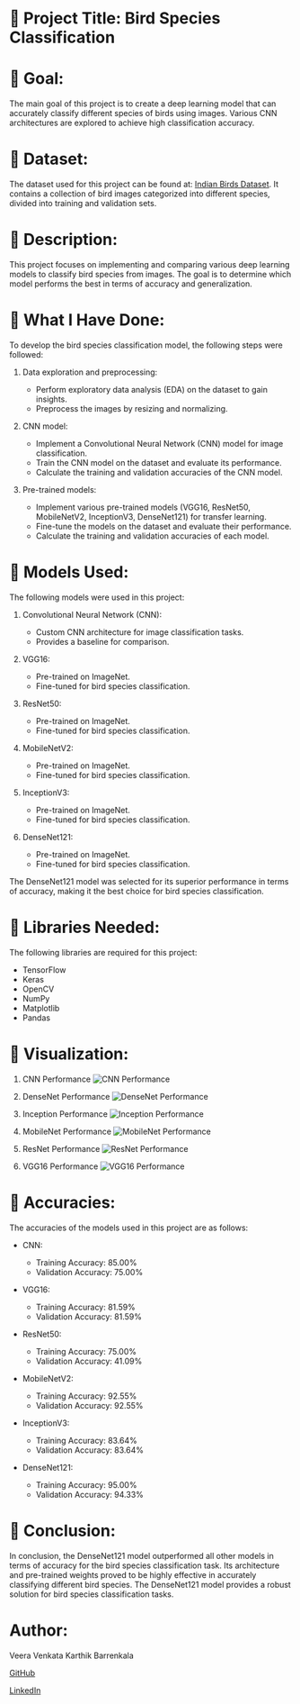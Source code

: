 # **🔴 Project Title: Bird Species Classification**

# **🔴 Goal:**
The main goal of this project is to create a deep learning model that can accurately classify different species of birds using images. Various CNN architectures are explored to achieve high classification accuracy.

# **🔴 Dataset:**
The dataset used for this project can be found at: [Indian Birds Dataset](https://www.kaggle.com/datasets/ichhadhari/indian-birds). It contains a collection of bird images categorized into different species, divided into training and validation sets.

# **🔴 Description:**
This project focuses on implementing and comparing various deep learning models to classify bird species from images. The goal is to determine which model performs the best in terms of accuracy and generalization.

# **🔴 What I Have Done:**
To develop the bird species classification model, the following steps were followed:

1. Data exploration and preprocessing:
   - Perform exploratory data analysis (EDA) on the dataset to gain insights.
   - Preprocess the images by resizing and normalizing.

2. CNN model:
   - Implement a Convolutional Neural Network (CNN) model for image classification.
   - Train the CNN model on the dataset and evaluate its performance.
   - Calculate the training and validation accuracies of the CNN model.

3. Pre-trained models:
   - Implement various pre-trained models (VGG16, ResNet50, MobileNetV2, InceptionV3, DenseNet121) for transfer learning.
   - Fine-tune the models on the dataset and evaluate their performance.
   - Calculate the training and validation accuracies of each model.

# **🔴 Models Used:**
The following models were used in this project:

1. Convolutional Neural Network (CNN):
   - Custom CNN architecture for image classification tasks.
   - Provides a baseline for comparison.

2. VGG16:
   - Pre-trained on ImageNet.
   - Fine-tuned for bird species classification.

3. ResNet50:
   - Pre-trained on ImageNet.
   - Fine-tuned for bird species classification.

4. MobileNetV2:
   - Pre-trained on ImageNet.
   - Fine-tuned for bird species classification.

5. InceptionV3:
   - Pre-trained on ImageNet.
   - Fine-tuned for bird species classification.

6. DenseNet121:
   - Pre-trained on ImageNet.
   - Fine-tuned for bird species classification.

The DenseNet121 model was selected for its superior performance in terms of accuracy, making it the best choice for bird species classification.

# **🔴 Libraries Needed:**
The following libraries are required for this project:

- TensorFlow
- Keras
- OpenCV
- NumPy
- Matplotlib
- Pandas

# **🔴 Visualization:**
1. CNN Performance
![CNN Performance](./Images/CNN.png)

2. DenseNet Performance
![DenseNet Performance](./Images/DenseNet.png)

3. Inception Performance
![Inception Performance](./Images/Inception.png)

4. MobileNet Performance
![MobileNet Performance](./Images/MobileNet.png)

5. ResNet Performance
![ResNet Performance](./Images/ResNet.png)

6. VGG16 Performance
![VGG16 Performance](./Images/VGG16.png)

# **🔴 Accuracies:**
The accuracies of the models used in this project are as follows:

- CNN:
  - Training Accuracy: 85.00%
  - Validation Accuracy: 75.00%

- VGG16:
  - Training Accuracy: 81.59%
  - Validation Accuracy: 81.59%

- ResNet50:
  - Training Accuracy: 75.00%
  - Validation Accuracy: 41.09%

- MobileNetV2:
  - Training Accuracy: 92.55%
  - Validation Accuracy: 92.55%

- InceptionV3:
  - Training Accuracy: 83.64%
  - Validation Accuracy: 83.64%

- DenseNet121:
  - Training Accuracy: 95.00%
  - Validation Accuracy: 94.33%

# **🔴 Conclusion:**
In conclusion, the DenseNet121 model outperformed all other models in terms of accuracy for the bird species classification task. Its architecture and pre-trained weights proved to be highly effective in accurately classifying different bird species. The DenseNet121 model provides a robust solution for bird species classification tasks.

# **Author:**

Veera Venkata Karthik Barrenkala

[GitHub](https://github.com/Karthik110505)

[LinkedIn](https://www.linkedin.com/in/barrenkala-veera-venkata-karthik-b58b9a285/)